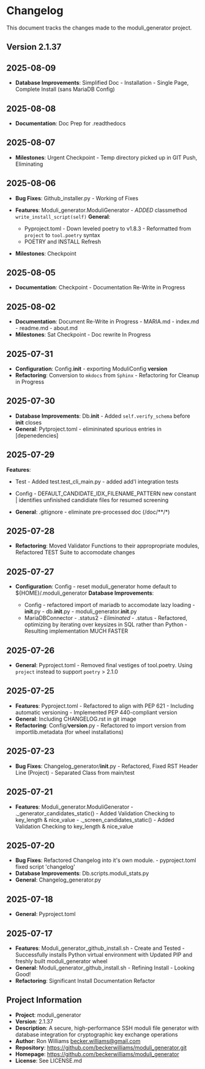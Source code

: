 # Changelog

This document tracks the changes made to the moduli_generator project.

## Version 2.1.37

## 2025-08-09

* **Database Improvements**: Simplified Doc - Installation - Single Page, Complete Install (sans MariaDB Config)

## 2025-08-08

* **Documentation**: Doc Prep for .readthedocs

## 2025-08-07

* **Milestones**: Urgent Checkpoint - Temp directory picked up in GIT Push, Eliminating

## 2025-08-06

* **Bug Fixes**: Github_installer.py - Working of Fixes
* **Features**: Moduli_generator.ModuliGenerator - *ADDED* classmethod `write_install_script(self)`
  **General**:

    * Pyproject.toml - Down leveled poetry to v1.8.3 - Reformatted from `project` to `tool.poetry` syntax
    * POETRY and INSTALL Refresh

* **Milestones**: Checkpoint

## 2025-08-05

* **Documentation**: Checkpoint - Documentation Re-Write in Progress

## 2025-08-02

* **Documentation**: Document Re-Write in Progress - MARIA.md - index.md - readme.md - about.md
* **Milestones**: Sat Checkpoint - Doc rewrite In Progress

## 2025-07-31

* **Configuration**: Config.__init__ - exporting ModuliConfig __version__
* **Refactoring**: Conversion to `mkdocs` from `Sphinx` - Refactoring for Cleanup in Progress

## 2025-07-30

* **Database Improvements**: Db.__init__ - Added `self.verify_schema` before __init__ closes
* **General**: Pytproject.toml - elimininated spurious entries in [depenedencies]

## 2025-07-29

**Features**:

* Test - Added test.test_cli_main.py - added add'l integration tests
* Config - DEFAULT_CANDIDATE_IDX_FILENAME_PATTERN new constant | identifies unfinished candidiate files for resumed
  screening

* **General**: .gitignore - eliminate pre-processed doc (/doc/**/*)

## 2025-07-28

* **Refactoring**: Moved Validator Functions to their appropropriate modules, Refactored TEST Suite to accomodate
  changes

## 2025-07-27

* **Configuration**: Config - reset moduli_generator home default to ${HOME}/.moduli_generator
  **Database Improvements**:

    * Config - refactored import of mariadb to accomodate lazy loading - __init__.py - db.__init__.py -
      moduli_generator.__init__.py
    * MariaDBConnector - .status2 - *Eliminated* - .status - Refactored, optimizing by iterating over keysizes in SQL
      rather than Python - Resulting implementation MUCH FASTER

## 2025-07-26

* **General**: Pyproject.toml - Removed final vestiges of tool.poetry. Using `project` instead to support `poetry` >
  2.1.0

## 2025-07-25

* **Features**: Pyproject.toml - Refactored to align with PEP 621 - Including automatic versioning - Implemented PEP
  440-compliant version
* **General**: Including CHANGELOG.rst in git image
* **Refactoring**: Config/__version__.py - Refactored to import version from importlib.metadata (for wheel
  installations)

## 2025-07-23

* **Bug Fixes**: Changelog_generator/__init__.py - Refactored, Fixed RST Header Line (Project) - Separated Class from
  main/test

## 2025-07-21

* **Features**: Moduli_generator.ModuliGenerator - ._generator_candidates_static()     - Added Validation Checking to
  key_length & nice_value - ._screen_candidates_static()       - Added Validation Checking to key_length & nice_value

## 2025-07-20

* **Bug Fixes**: Refactored Changelog into it's own module. - pyproject.toml fixed script 'changelog'
* **Database Improvements**: Db.scripts.moduli_stats.py
* **General**: Changelog_generator.py

## 2025-07-18

* **General**: Pyproject.toml

## 2025-07-17

* **Features**: Moduli_generator_github_install.sh - Create and Tested - Successfully installs Python virtual
  environment with Updated PIP and freshly built moduli_generator wheel
* **General**: Moduli_generator_github_install.sh - Refining Install - Looking Good!
* **Refactoring**: Significant Install Documentation Refactor

## Project Information

* **Project**: moduli_generator
* **Version**: 2.1.37
* **Description**: A secure, high-performance SSH moduli file generator with database integration for cryptographic key
  exchange operations
* **Author**: Ron Williams <becker.williams@gmail.com>
* **Repository**: https://github.com/beckerwilliams/moduli_generator.git
* **Homepage**: https://github.com/beckerwilliams/moduli_generator
* **License**: See LICENSE.md

